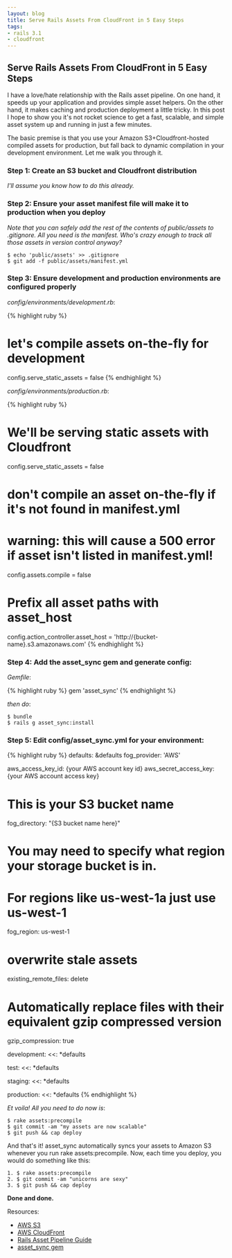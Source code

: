 ```yaml
---
layout: blog
title: Serve Rails Assets From CloudFront in 5 Easy Steps
tags:
- rails 3.1
- cloudfront
---
```


## Serve Rails Assets From CloudFront in 5 Easy Steps

I have a love/hate relationship with the Rails asset pipeline. On one hand, it speeds up your application and provides simple asset helpers. On the other hand, it makes caching and production deployment a little tricky. In this post I hope to show you it's not rocket science to get a fast, scalable, and simple asset system up and running in just a few minutes.

The basic premise is that you use your Amazon S3+Cloudfront-hosted compiled assets for production, but fall back to dynamic compilation in your development environment. Let me walk you through it.

### Step 1: Create an S3 bucket and Cloudfront distribution

_I'll assume you know how to do this already._

### Step 2: Ensure your asset manifest file will make it to production when you deploy

_Note that you can safely add the rest of the contents of public/assets to .gitignore. All you need is the manifest. Who's crazy enough to track all those assets in version control anyway?_

    $ echo 'public/assets' >> .gitignore
    $ git add -f public/assets/manifest.yml

### Step 3: Ensure development and production environments are configured properly

_config/environments/development.rb_:

{% highlight ruby %}
# let's compile assets on-the-fly for development
config.serve_static_assets = false
{% endhighlight %}

_config/environments/production.rb_:

{% highlight ruby %}
# We'll be serving static assets with Cloudfront
config.serve_static_assets = false

# don't compile an asset on-the-fly if it's not found in manifest.yml
# warning: this will cause a 500 error if asset isn't listed in manifest.yml!
config.assets.compile = false

# Prefix all asset paths with asset_host
config.action_controller.asset_host = 'http://{bucket-name}.s3.amazonaws.com'
{% endhighlight %}

### Step 4: Add the asset\_sync gem and generate config:

_Gemfile_:

{% highlight ruby %}
gem 'asset_sync'
{% endhighlight %}

_then do_:

    $ bundle
    $ rails g asset_sync:install

### Step 5: Edit config/asset\_sync.yml for your environment:


{% highlight ruby %}
defaults: &defaults
  fog_provider: 'AWS'

  aws_access_key_id: {your AWS account key id}
  aws_secret_access_key: {your AWS account access key}

  # This is your S3 bucket name
  fog_directory: "{S3 bucket name here}"

  # You may need to specify what region your storage bucket is in.
  # For regions like us-west-1a just use us-west-1
  fog_region: us-west-1  

  # overwrite stale assets
  existing_remote_files: delete

  # Automatically replace files with their equivalent gzip compressed version
  gzip_compression: true

development:
  <<: *defaults

test:
  <<: *defaults

staging:
  <<: *defaults

production:
  <<: *defaults
{% endhighlight %}


_Et voila! All you need to do now is_:

    $ rake assets:precompile
    $ git commit -am "my assets are now scalable"
    $ git push && cap deploy

And that's it! asset\_sync automatically syncs your assets to Amazon S3 whenever you run rake assets:precompile. Now, each time you deploy, you would do something like this:

    1. $ rake assets:precompile
    2. $ git commit -am "unicorns are sexy"
    3. $ git push && cap deploy

**Done and done.**


Resources:

- [AWS S3](http://aws.amazon.com/s3/)
- [AWS CloudFront](http://aws.amazon.com/cloudfront/)
- [Rails Asset Pipeline Guide](http://guides.rubyonrails.org/asset_pipeline.html)
- [asset\_sync gem](https://github.com/rumblelabs/asset_sync)

